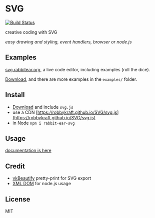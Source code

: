 # SVG

[![Build Status](https://travis-ci.org/robbykraft/SVG.svg?branch=master)](https://travis-ci.org/robbykraft/SVG)

creative coding with SVG

*easy drawing and styling, event handlers, browser or node.js*

## Examples

[svg.rabbitear.org](https://svg.rabbitear.org), a live code editor, including examples (roll the dice).

[Download](https://github.com/robbykraft/SVG/releases), and there are more examples in the `examples/` folder.

## Install

- [Download](https://github.com/robbykraft/SVG/releases) and include `svg.js`
- use a CDN [https://robbykraft.github.io/SVG/svg.js](https://robbykraft.github.io/SVG/svg.js)
- in Node `npm i rabbit-ear-svg`

## Usage

[documentation is here](https://svg.rabbitear.org/docs/)

## Credit

- [vkBeautify](https://github.com/vkiryukhin/vkBeautify) pretty-print for SVG export
- [XML DOM](https://github.com/xmldom/xmldom) for node.js usage

## License

MIT
